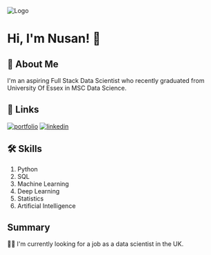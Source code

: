 
![Logo](https://github-readme-stats.vercel.app/api?username=NUS1996&&show_icons=true&title_color=ffffff&icon_color=bb2acf&text_color=daf7dc&bg_color=151515)


# Hi, I'm Nusan! 👋


## 🚀 About Me
I'm an aspiring Full Stack Data Scientist who recently graduated from University Of Essex in MSC Data Science.



## 🔗 Links
[![portfolio](https://img.shields.io/badge/my_portfolio-000?style=for-the-badge&logo=ko-fi&logoColor=white)](https://github.com/NUS1996)
[![linkedin](https://img.shields.io/badge/linkedin-0A66C2?style=for-the-badge&logo=linkedin&logoColor=white)](https://www.linkedin.com/in/nusan-dubey-32a875229/)



## 🛠 Skills
1. Python 
2. SQL 
3. Machine Learning 
4. Deep Learning
5. Statistics 
6. Artificial Intelligence 


## Summary 
👩‍💻 I'm currently looking for a job as a data scientist in the UK.

